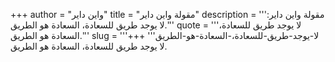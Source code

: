 +++
author = "واين داير"
title = "مقولة واين داير"
description = '''مقولة واين داير: لا يوجد طريق للسعادة، السعادة هو الطريق.'''
quote = '''لا يوجد طريق للسعادة، السعادة هو الطريق.'''
slug = '''لا-يوجد-طريق-للسعادة،-السعادة-هو-الطريق'''
+++
لا يوجد طريق للسعادة، السعادة هو الطريق.
